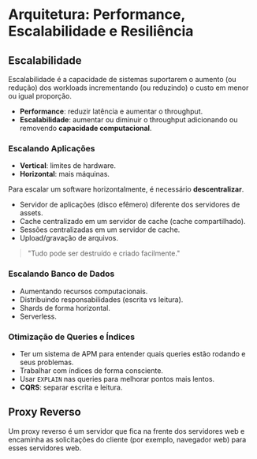 # Arquitetura: Performance, Escalabilidade e Resiliência

## Escalabilidade

Escalabilidade é a capacidade de sistemas suportarem o aumento (ou redução) dos workloads incrementando (ou reduzindo) o custo em menor ou igual proporção.

- **Performance**: reduzir latência e aumentar o throughput.
- **Escalabilidade**: aumentar ou diminuir o throughput adicionando ou removendo **capacidade computacional**.

### Escalando Aplicações

- **Vertical**: limites de hardware.
- **Horizontal**: mais máquinas.

Para escalar um software horizontalmente, é necessário **descentralizar**.

- Servidor de aplicações (disco efêmero) diferente dos servidores de assets.
- Cache centralizado em um servidor de cache (cache compartilhado).
- Sessões centralizadas em um servidor de cache.
- Upload/gravação de arquivos.

> "Tudo pode ser destruído e criado facilmente."

### Escalando Banco de Dados

- Aumentando recursos computacionais.
- Distribuindo responsabilidades (escrita vs leitura).
- Shards de forma horizontal.
- Serverless.

### Otimização de Queries e Índices

- Ter um sistema de APM para entender quais queries estão rodando e seus problemas.
- Trabalhar com índices de forma consciente.
- Usar `EXPLAIN` nas queries para melhorar pontos mais lentos.
- **CQRS**: separar escrita e leitura.

## Proxy Reverso

Um proxy reverso é um servidor que fica na frente dos servidores web e encaminha as solicitações do cliente (por exemplo, navegador web) para esses servidores web.
